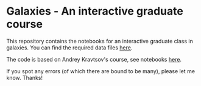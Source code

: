 # Galaxies - An interactive graduate course

This repository contains the notebooks for an interactive graduate class in galaxies. You can find the required data files [here](http://erebos.astro.umd.edu/teaching/astr620/).

The code is based on Andrey Kravtsov's course, see notebooks [here](https://github.com/a-kravtsov/galaxies18).

If you spot any errors (of which there are bound to be many), please let me know. Thanks!
